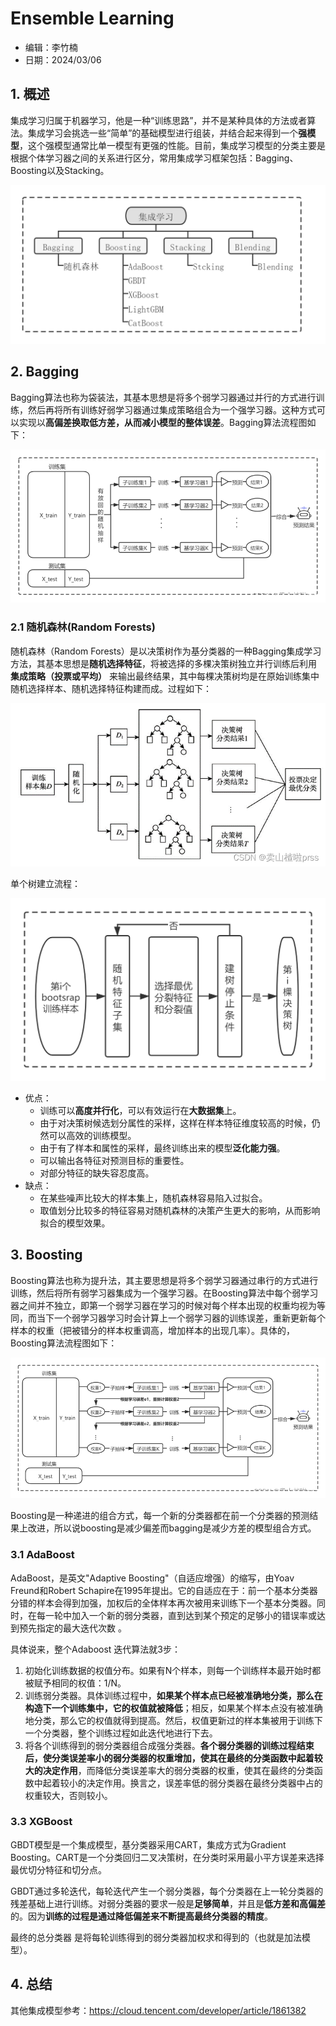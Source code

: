 # Ensemble Learning

- 编辑：李竹楠
- 日期：2024/03/06

## 1. 概述

集成学习归属于机器学习，他是一种“训练思路”，并不是某种具体的方法或者算法。集成学习会挑选一些“简单”的基础模型进行组装，并结合起来得到一个**强模型**，这个强模型通常比单一模型有更强的性能。目前，集成学习模型的分类主要是根据个体学习器之间的关系进行区分，常用集成学习框架包括：Bagging、Boosting以及Stacking。

![](../../../pics/pics1/436.png)

## 2. Bagging

Bagging算法也称为袋装法，其基本思想是将多个弱学习器通过并行的方式进行训练，然后再将所有训练好弱学习器通过集成策略组合为一个强学习器。这种方式可以实现以**高偏差换取低方差，从而减小模型的整体误差**。Bagging算法流程图如下：

![](../../../pics/pics1/437.png)

### 2.1 随机森林(Random Forests)

随机森林（Random Forests）是以决策树作为基分类器的一种Bagging集成学习方法，其基本思想是**随机选择特征**，将被选择的多棵决策树独立并行训练后利用 **集成策略（投票或平均）** 来输出最终结果，其中每棵决策树均是在原始训练集中随机选择样本、随机选择特征构建而成。过程如下：

![](../../../pics/pics1/438.png)

单个树建立流程：

![](../../../pics/pics1/439.png)

- 优点：
    - 训练可以**高度并行化**，可以有效运行在**大数据集**上。
    - 由于对决策树候选划分属性的采样，这样在样本特征维度较高的时候，仍然可以高效的训练模型。
    - 由于有了样本和属性的采样，最终训练出来的模型**泛化能力强**。
    - 可以输出各特征对预测目标的重要性。
    - 对部分特征的缺失容忍度高。
- 缺点：
    - 在某些噪声比较大的样本集上，随机森林容易陷入过拟合。
    - 取值划分比较多的特征容易对随机森林的决策产生更大的影响，从而影响拟合的模型效果。

## 3. Boosting

Boosting算法也称为提升法，其主要思想是将多个弱学习器通过串行的方式进行训练，然后将所有弱学习器集成为一个强学习器。在Boosting算法中每个弱学习器之间并不独立，即第一个弱学习器在学习的时候对每个样本出现的权重均视为等同，而当下一个弱学习器学习时会计算上一个弱学习器的训练误差，重新更新每个样本的权重（把被错分的样本权重调高，增加样本的出现几率）。具体的，Boosting算法流程图如下：

![](../../../pics/pics1/440.png)

Boosting是一种递进的组合方式，每一个新的分类器都在前一个分类器的预测结果上改进，所以说boosting是减少偏差而bagging是减少方差的模型组合方式。

### 3.1 AdaBoost

AdaBoost，是英文"Adaptive Boosting"（自适应增强）的缩写，由Yoav Freund和Robert Schapire在1995年提出。它的自适应在于：前一个基本分类器分错的样本会得到加强，加权后的全体样本再次被用来训练下一个基本分类器。同时，在每一轮中加入一个新的弱分类器，直到达到某个预定的足够小的错误率或达到预先指定的最大迭代次数 。

具体说来，整个Adaboost 迭代算法就3步：

1. 初始化训练数据的权值分布。如果有N个样本，则每一个训练样本最开始时都被赋予相同的权值：1/N。
2. 训练弱分类器。具体训练过程中，**如果某个样本点已经被准确地分类，那么在构造下一个训练集中，它的权值就被降低**；相反，如果某个样本点没有被准确地分类，那么它的权值就得到提高。然后，权值更新过的样本集被用于训练下一个分类器，整个训练过程如此迭代地进行下去。
3. 将各个训练得到的弱分类器组合成强分类器。**各个弱分类器的训练过程结束后，使分类误差率小的弱分类器的权重增加，使其在最终的分类函数中起着较大的决定作用**，而降低分类误差率大的弱分类器的权重，使其在最终的分类函数中起着较小的决定作用。换言之，误差率低的弱分类器在最终分类器中占的权重较大，否则较小。

### 3.3 XGBoost

GBDT模型是一个集成模型，基分类器采用CART，集成方式为Gradient Boosting。CART是一个分类回归二叉决策树，在分类时采用最小平方误差来选择最优切分特征和切分点。

GBDT通过多轮迭代，每轮迭代产生一个弱分类器，每个分类器在上一轮分类器的残差基础上进行训练。对弱分类器的要求一般是**足够简单**，并且是**低方差和高偏差**的。因为**训练的过程是通过降低偏差来不断提高最终分类器的精度**。

最终的总分类器 是将每轮训练得到的弱分类器加权求和得到的（也就是加法模型）。

## 4. 总结

其他集成模型参考：https://cloud.tencent.com/developer/article/1861382